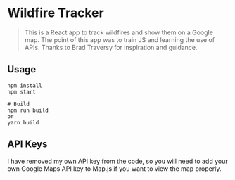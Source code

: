 # Wildfire Tracker

> This is a React app to track wildfires and show them on a Google map. The point of this app was to train JS and learning the use of APIs. Thanks to Brad Traversy for inspiration and guidance.

## Usage

```
npm install
npm start

# Build
npm run build
or
yarn build
```

## API Keys

I have removed my own API key from the code, so you will need to add your own Google Maps API key to Map.js if you want to view the map properly.